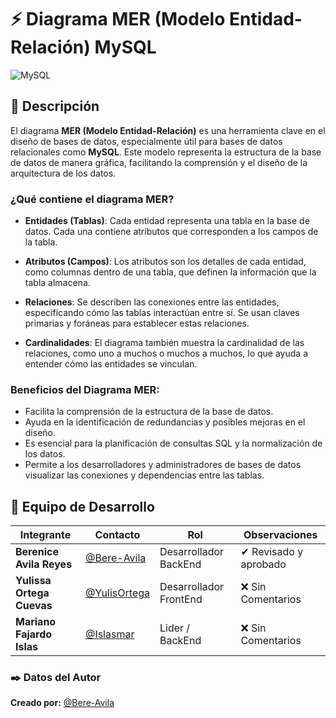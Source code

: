 # ⚡ Diagrama MER (Modelo Entidad-Relación) MySQL  
![MySQL](https://img.shields.io/badge/MySQL-4479A1.svg?style=for-the-badge&logo=mysql&logoColor=white)  

## 📌 Descripción  
El diagrama **MER (Modelo Entidad-Relación)** es una herramienta clave en el diseño de bases de datos, especialmente útil para bases de datos relacionales como **MySQL**. Este modelo representa la estructura de la base de datos de manera gráfica, facilitando la comprensión y el diseño de la arquitectura de los datos.

### ¿Qué contiene el diagrama MER?

- **Entidades (Tablas)**: Cada entidad representa una tabla en la base de datos. Cada una contiene atributos que corresponden a los campos de la tabla.

- **Atributos (Campos)**: Los atributos son los detalles de cada entidad, como columnas dentro de una tabla, que definen la información que la tabla almacena.

- **Relaciones**: Se describen las conexiones entre las entidades, especificando cómo las tablas interactúan entre sí. Se usan claves primarias y foráneas para establecer estas relaciones.

- **Cardinalidades**: El diagrama también muestra la cardinalidad de las relaciones, como uno a muchos o muchos a muchos, lo que ayuda a entender cómo las entidades se vinculan.

### Beneficios del Diagrama MER:
- Facilita la comprensión de la estructura de la base de datos.
- Ayuda en la identificación de redundancias y posibles mejoras en el diseño.
- Es esencial para la planificación de consultas SQL y la normalización de los datos.
- Permite a los desarrolladores y administradores de bases de datos visualizar las conexiones y dependencias entre las tablas.

## 👥 Equipo de Desarrollo
| Integrante | Contacto | Rol | Observaciones |
|------------|--------|---|---|
| **Berenice Avila Reyes** | [@Bere-Avila](https://github.com/Bere-Avila) | Desarrollador BackEnd | ✔ Revisado y aprobado |
| **Yulissa Ortega Cuevas** | [@YulisOrtega](https://github.com/YulisOrtega) | Desarrollador FrontEnd | ❌ Sin Comentarios |
| **Mariano Fajardo Islas** | [@Islasmar](https://github.com/Islasmar) | Lider / BackEnd| ❌ Sin Comentarios |


### ✒️ **Datos del Autor**  
**Creado por:** [@Bere-Avila](https://github.com/Bere-Avila)